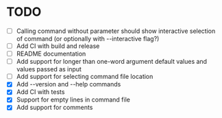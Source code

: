 # TODO

- [ ] Calling command without parameter should show interactive selection of command (or optionally with --interactive flag?)
- [ ] Add CI with build and release
- [ ] README documentation
- [ ] Add support for longer than one-word argument default values and values passed as input
- [ ] Add support for selecting command file location
- [x] Add --version and --help commands
- [x] Add CI with tests
- [x] Support for empty lines in command file
- [x] Add support for comments
